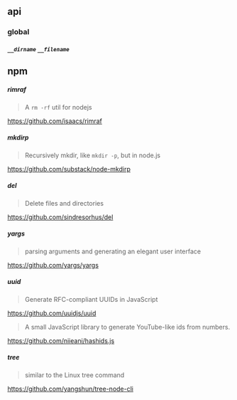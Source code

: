 ## api

### global

##### `__dirname` `__filename`

## npm

##### rimraf

> A `rm -rf` util for nodejs

<https://github.com/isaacs/rimraf>

##### mkdirp

> Recursively mkdir, like `mkdir -p`, but in node.js

<https://github.com/substack/node-mkdirp>

##### del

> Delete files and directories

https://github.com/sindresorhus/del

##### yargs

> parsing arguments and generating an elegant user interface

https://github.com/yargs/yargs

##### uuid

> Generate RFC-compliant UUIDs in JavaScript

https://github.com/uuidjs/uuid

> A small JavaScript library to generate YouTube-like ids from numbers.

https://github.com/niieani/hashids.js

##### tree

> similar to the Linux tree command

https://github.com/yangshun/tree-node-cli
